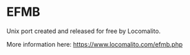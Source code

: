 # EFMB
Unix port created and released for free by Locomalito.

More information here:
https://www.locomalito.com/efmb.php
